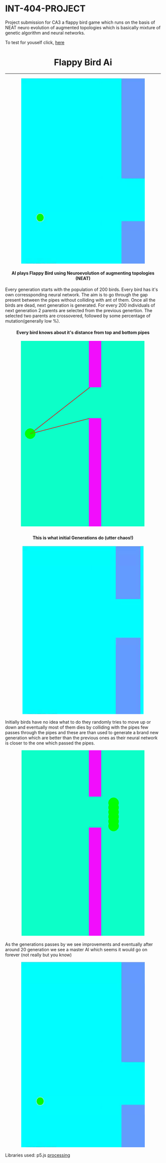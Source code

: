 # INT-404-PROJECT
Project submission for CA3 a flappy bird game which runs on the basis of NEAT neuro evolution of augmented topologies which is basically mixture of genetic algorithm and neural networks.
<p>To test for youself click, <a href="https://a8hay.github.io/INT-404-PROJECT">here</a></p>

<h1 align="center">Flappy Bird Ai</h1>
<hr>
<p align="center">
  <img src="gifs/attaboy.gif" height=600 width=400>
</p>
<h4 align="center">AI plays Flappy Bird using Neuroevolution of augmenting topologies (NEAT)</h4>
Every generation starts with the population of 200 birds. Every bird has it's own corressponding neural network. The aim is to go through the gap present between the pipes without colliding with ant of them. Once all the birds are dead, next generation is generated. For every 200 individuals of next generation 2 parents are selected from the previous genertion. The selected two parents are crossovered, followed by some percentage of mutation(generally low %).
<p></p>
<h4 align="center">Every bird knows about it's distance from top and bottom pipes</h4>
<p align="center">
  <img src="gifs/bird_eye.png">
</p>

<p></p>
<h4 align="center">This is what initial Generations do (utter chaos!)</h4>
<p align="center">
  <img src="gifs/chaos.gif">
</P>
<p>
  Initially birds have no idea what to do they randomly tries to move up or down and eventually most of them dies by colliding        with the pipes few passes through the pipes and these are than used to generate a brand new generation which are better than the previous ones as their neural network is closer to the one which passed the pipes.
</p>
<p align="center">
  <img src="gifs/survivors.png">
</p>
<p>As the generations passes by we see improvements and eventually after around 20 generation we see a master AI which seems it would go on forever (not really but you know)</p>
<p align="center">
  <img src="gifs/attaboy.gif" height=600 width=400>
</p>
Libraries used:
p5.js
<a href=""https://p5js.org/>processing</a>
